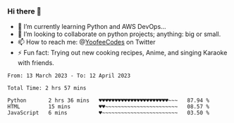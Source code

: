 ### Hi there 👋

<!--
**Sara-Pak/Sara-Pak** is a ✨ _special_ ✨ repository because its `README.md` (this file) appears on your GitHub profile.

Here are some ideas to get you started:
- 🤔 I’m looking for help with ...
- 💬 Ask me about ...
- 😄 Pronouns: ...


- 🔭 I’m currently working on getting certified in Google's IT Automation with Python and doing #100daysofcode in Python. 
-->
- 🌱 I’m currently learning Python and AWS DevOps...
- 👯 I’m looking to collaborate on python projects; anything: big or small.
- 📫 How to reach me: @[YoofeeCodes](https://twitter.com/YoofeeCodes) on Twitter
- ⚡ Fun fact: Trying out new cooking recipes, Anime, and singing Karaoke with friends.


<!--START_SECTION:waka-->

```text
From: 13 March 2023 - To: 12 April 2023

Total Time: 2 hrs 57 mins

Python       2 hrs 36 mins   ♥♥♥♥♥♥♥♥♥♥♥♥♥♥♥♥♥♥♥♥♥♥~~~   87.94 %
HTML         15 mins         ♥♥~~~~~~~~~~~~~~~~~~~~~~~   08.57 %
JavaScript   6 mins          ♥~~~~~~~~~~~~~~~~~~~~~~~~   03.50 %
```

<!--END_SECTION:waka-->
